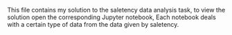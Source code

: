 This file contains my solution to the saletency data analysis task, to view the solution open the corresponding Jupyter notebook, Each notebook deals with a certain type of data from the data given by saletency.
